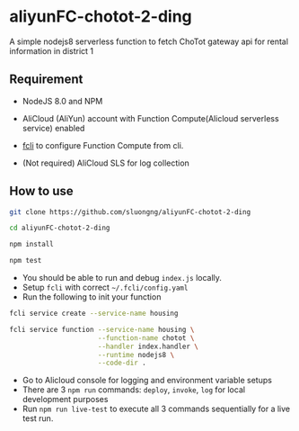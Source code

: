 # aliyunFC-chotot-2-ding

A simple nodejs8 serverless function to fetch ChoTot gateway api for rental information in district 1

## Requirement

- NodeJS 8.0 and NPM
- AliCloud (AliYun) account with Function Compute(Alicloud serverless service) enabled
- [fcli](https://github.com/aliyun/fcli) to configure Function Compute from cli.

- (Not required) AliCloud SLS for log collection

## How to use

```bash
git clone https://github.com/sluongng/aliyunFC-chotot-2-ding

cd aliyunFC-chotot-2-ding

npm install

npm test
```

- You should be able to run and debug `index.js` locally.
- Setup `fcli` with correct `~/.fcli/config.yaml`
- Run the following to init your function

```bash
fcli service create --service-name housing

fcli service function --service-name housing \
                      --function-name chotot \
                      --handler index.handler \
                      --runtime nodejs8 \
                      --code-dir .
```

- Go to Alicloud console for logging and environment variable setups
- There are 3 `npm run` commands: `deploy`, `invoke`, `log` for local development purposes
- Run `npm run live-test` to execute all 3 commands sequentially for a live test run.